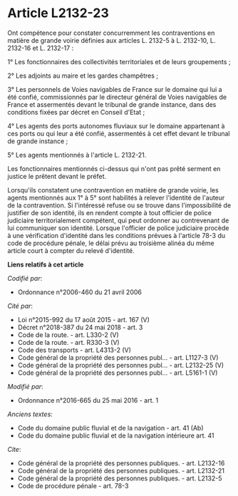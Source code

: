 # Article L2132-23

Ont compétence pour constater concurremment les contraventions en matière de grande voirie définies aux articles L. 2132-5 à
L. 2132-10, L. 2132-16 et L. 2132-17 : 

1° Les fonctionnaires des collectivités territoriales et de leurs groupements ; 

2° Les adjoints au maire et les gardes champêtres ; 

3° Les personnels de Voies navigables de France sur le domaine qui lui a été confié, commissionnés par le directeur général
de Voies navigables de France et assermentés devant le tribunal de grande instance, dans des conditions fixées par décret en
Conseil d'Etat ; 

4° Les agents des ports autonomes fluviaux sur le domaine appartenant à ces ports ou qui leur a été confié, assermentés à cet
effet devant le tribunal de grande instance ; 

5° Les agents mentionnés à l'article L. 2132-21. 

Les fonctionnaires mentionnés ci-dessus qui n'ont pas prêté serment en justice le prêtent devant le préfet. 

Lorsqu'ils constatent une contravention en matière de grande voirie, les agents mentionnés aux 1° à 5° sont habilités à
relever l'identité de l'auteur de la contravention. Si l'intéressé refuse ou se trouve dans l'impossibilité de justifier de
son identité, ils en rendent compte à tout officier de police judiciaire territorialement compétent, qui peut ordonner au
contrevenant de lui communiquer son identité. Lorsque l'officier de police judiciaire procède à une vérification d'identité
dans les conditions prévues à l'article 78-3 du code de procédure pénale, le délai prévu au troisième alinéa du même article
court à compter du relevé d'identité.

**Liens relatifs à cet article**

_Codifié par_:

  - Ordonnance n°2006-460 du 21 avril 2006

_Cité par_:

  - Loi n°2015-992 du 17 août 2015 - art. 167 (V)
  - Décret n°2018-387 du 24 mai 2018 - art. 3
  - Code de la route. - art. L330-2 (V)
  - Code de la route. - art. R330-3 (V)
  - Code des transports - art. L4313-2 (V)
  - Code général de la propriété des personnes publ... - art. L1127-3 (V)
  - Code général de la propriété des personnes publ... - art. L2132-25 (V)
  - Code général de la propriété des personnes publ... - art. L5161-1 (V)

_Modifié par_:

  - Ordonnance n°2016-665 du 25 mai 2016 - art. 1

_Anciens textes_:

  - Code du domaine public fluvial et de la navigation - art. 41 (Ab)
  - Code du domaine public fluvial et de la navigation intérieure art. 41

_Cite_:

  - Code général de la propriété des personnes publiques. - art. L2132-16
  - Code général de la propriété des personnes publiques. - art. L2132-21
  - Code général de la propriété des personnes publiques. - art. L2132-5
  - Code de procédure pénale - art. 78-3
